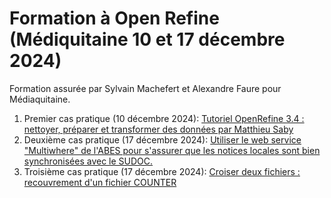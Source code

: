# Formation à Open Refine (Médiquitaine 10 et 17 décembre 2024)

Formation assurée par Sylvain Machefert et Alexandre Faure pour Médiaquitaine.

1. Premier cas pratique (10 décembre 2024): [Tutoriel OpenRefine 3.4 : nettoyer, préparer et transformer des données par Matthieu Saby](https://msaby.gitlab.io/tutoriel-openrefine/index.html)
2. Deuxième cas pratique (17 décembre 2024): [Utiliser le web service "Multiwhere" de l'ABES pour s'assurer que les notices locales sont bien synchronisées avec le SUDOC.](cas%20pratique%202/README.md)
3. Troisième cas pratique (17 décembre 2024): [Croiser deux fichiers : recouvrement d'un fichier COUNTER](cas%20pratique%203/README.md)

